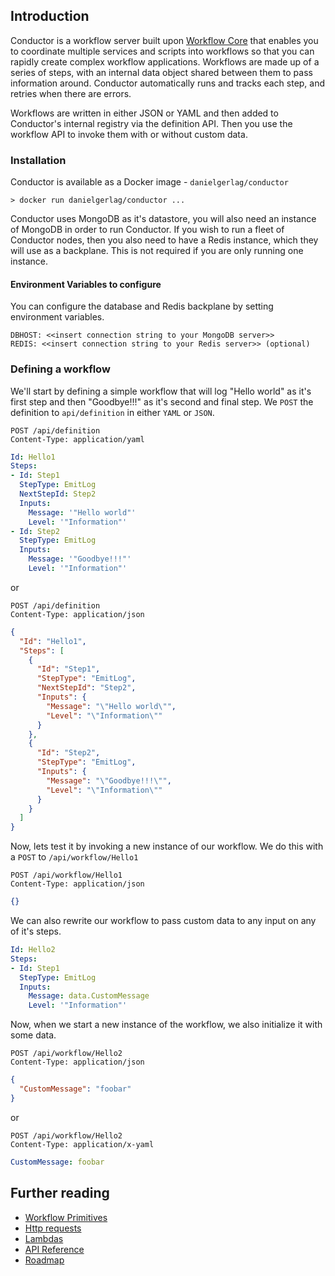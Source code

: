 ## Introduction

Conductor is a workflow server built upon [Workflow Core](https://github.com/danielgerlag/workflow-core) that enables you to coordinate multiple services and scripts into workflows so that you can rapidly create complex workflow applications. Workflows are made up of a series of steps, with an internal data object shared between them to pass information around.  Conductor automatically runs and tracks each step, and retries when there are errors.

Workflows are written in either JSON or YAML and then added to Conductor's internal registry via the definition API.  Then you use the workflow API to invoke them with or without custom data.

### Installation

Conductor is available as a Docker image - `danielgerlag/conductor`

```shell
> docker run danielgerlag/conductor ...
```
Conductor uses MongoDB as it's datastore, you will also need an instance of MongoDB in order to run Conductor.
If you wish to run a fleet of Conductor nodes, then you also need to have a Redis instance, which they will use as a backplane.  This is not required if you are only running one instance.

#### Environment Variables to configure

You can configure the database and Redis backplane by setting environment variables.
```
DBHOST: <<insert connection string to your MongoDB server>>
REDIS: <<insert connection string to your Redis server>> (optional)
```

### Defining a workflow

We'll start by defining a simple workflow that will log "Hello world" as it's first step and then "Goodbye!!!" as it's second and final step.  We `POST` the definition to `api/definition` in either `YAML` or `JSON`.

```http
POST /api/definition
Content-Type: application/yaml
```
```yml
Id: Hello1
Steps:
- Id: Step1
  StepType: EmitLog
  NextStepId: Step2
  Inputs:
    Message: '"Hello world"'
    Level: '"Information"'
- Id: Step2
  StepType: EmitLog
  Inputs:
    Message: '"Goodbye!!!"'
    Level: '"Information"'
```
or
```http
POST /api/definition
Content-Type: application/json
```
```json
{
  "Id": "Hello1",
  "Steps": [
    {
      "Id": "Step1",
      "StepType": "EmitLog",
      "NextStepId": "Step2",
      "Inputs": {
        "Message": "\"Hello world\"",
        "Level": "\"Information\""
      }
    },
    {
      "Id": "Step2",
      "StepType": "EmitLog",
      "Inputs": {
        "Message": "\"Goodbye!!!\"",
        "Level": "\"Information\""
      }
    }
  ]
}
```

Now, lets test it by invoking a new instance of our workflow.
We do this with a `POST` to `/api/workflow/Hello1`
```
POST /api/workflow/Hello1
Content-Type: application/json
```
```json
{}
```

We can also rewrite our workflow to pass custom data to any input on any of it's steps.

```yml
Id: Hello2
Steps:
- Id: Step1
  StepType: EmitLog
  Inputs:
    Message: data.CustomMessage
    Level: '"Information"'
```

Now, when we start a new instance of the workflow, we also initialize it with some data.

```
POST /api/workflow/Hello2
Content-Type: application/json
```
```json
{
  "CustomMessage": "foobar"
}
```
or
```
POST /api/workflow/Hello2
Content-Type: application/x-yaml
```
```yaml
CustomMessage: foobar
```

## Further reading
* [Workflow Primitives](02-primitives.md)
* [Http requests](03-http.md)
* [Lambdas](04-lambda.md)
* [API Reference](99-api-reference.md)
* [Roadmap](roadmap.md)
